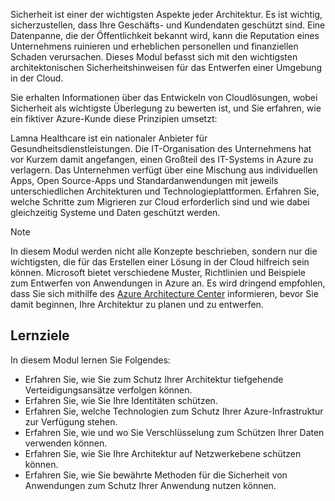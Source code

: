 Sicherheit ist einer der wichtigsten Aspekte jeder Architektur. Es ist wichtig, sicherzustellen, dass Ihre Geschäfts- und Kundendaten geschützt sind. Eine Datenpanne, die der Öffentlichkeit bekannt wird, kann die Reputation eines Unternehmens ruinieren und erheblichen personellen und finanziellen Schaden verursachen. Dieses Modul befasst sich mit den wichtigsten architektonischen Sicherheitshinweisen für das Entwerfen einer Umgebung in der Cloud.

Sie erhalten Informationen über das Entwickeln von Cloudlösungen, wobei Sicherheit als wichtigste Überlegung zu bewerten ist, und Sie erfahren, wie ein fiktiver Azure-Kunde diese Prinzipien umsetzt:

Lamna Healthcare ist ein nationaler Anbieter für Gesundheitsdienstleistungen. Die IT-Organisation des Unternehmens hat vor Kurzem damit angefangen, einen Großteil des IT-Systems in Azure zu verlagern. Das Unternehmen verfügt über eine Mischung aus individuellen Apps, Open Source-Apps und Standardanwendungen mit jeweils unterschiedlichen Architekturen und Technologieplattformen. Erfahren Sie, welche Schritte zum Migrieren zur Cloud erforderlich sind und wie dabei gleichzeitig Systeme und Daten geschützt werden.

> [!NOTE]
> In diesem Modul werden nicht alle Konzepte beschrieben, sondern nur die wichtigsten, die für das Erstellen einer Lösung in der Cloud hilfreich sein können. Microsoft bietet verschiedene Muster, Richtlinien und Beispiele zum Entwerfen von Anwendungen in Azure an. Es wird dringend empfohlen, dass Sie sich mithilfe des [Azure Architecture Center](https://docs.microsoft.com/azure/architecture/) informieren, bevor Sie damit beginnen, Ihre Architektur zu planen und zu entwerfen.

## <a name="learning-objectives"></a>Lernziele

In diesem Modul lernen Sie Folgendes:

- Erfahren Sie, wie Sie zum Schutz Ihrer Architektur tiefgehende Verteidigungsansätze verfolgen können.
- Erfahren Sie, wie Sie Ihre Identitäten schützen.
- Erfahren Sie, welche Technologien zum Schutz Ihrer Azure-Infrastruktur zur Verfügung stehen.
- Erfahren Sie, wie und wo Sie Verschlüsselung zum Schützen Ihrer Daten verwenden können.
- Erfahren Sie, wie Sie Ihre Architektur auf Netzwerkebene schützen können.
- Erfahren Sie, wie Sie bewährte Methoden für die Sicherheit von Anwendungen zum Schutz Ihrer Anwendung nutzen können.